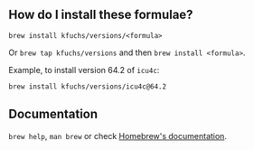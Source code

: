 ## How do I install these formulae?
`brew install kfuchs/versions/<formula>`

Or `brew tap kfuchs/versions` and then `brew install <formula>`.

Example, to install version 64.2 of `icu4c`:
```
brew install kfuchs/versions/icu4c@64.2
```

## Documentation
`brew help`, `man brew` or check [Homebrew's documentation](https://docs.brew.sh).
